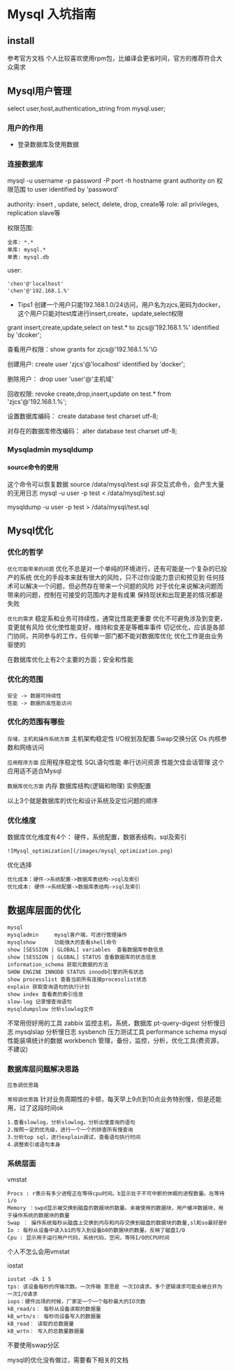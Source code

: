 # Mysql 入坑指南

## install
参考官方文档
个人比较喜欢使用rpm包，比编译会更省时间，官方的推荐符合大众需求


## Mysql用户管理

select user,host,authentication_string from mysql.user;

### 用户的作用
* 登录数据库及使用数据
### 连接数据库
mysql -u username -p password -P port -h hostname
grant authority on 权限范围 to user identified by 'password'

authority: insert , update, select, delete, drop, create等
role: all privileges, replication slave等

权限范围:
```
全库: *.*
单库: mysql.*
单表: mysql.db
```

user:
```
'chen'@'localhost'
'chen'@'192.168.1.%'
```

 - Tips1 创建一个用户只能192.168.1.0/24访问，用户名为zjcs,密码为docker，这个用户只能对test库进行insert,create，update,select权限

 grant insert,create,update,select on test.* to zjcs@'192.168.1.%' identified by 'dcoker';

 查看用户权限：show grants for zjcs@'192.168.1.%'\G

 创建用户: create user 'zjcs'@'localhost' identified by 'docker';

 删除用户： drop user 'user'@'主机域'

 回收权限: revoke create,drop,insert,update on test.* from 'zjcs'@'192.168.1.%';
 
 设置数据库编码： create database test charset utf-8;

 对存在的数据库修改编码： alter database test charset utf-8;

 ### Mysqladmin mysqldump

 #### source命令的使用
 这个命令可以恢复数据
 source /data/mysql/test.sql
 非交互式命令，会产生大量的无用日志
 mysql -u user -p test < /data/mysql/test.sql

 mysqldump -u user -p test > /data/mysql/test.sql

 ## Mysql优化

 ### 优化的哲学

 `优化可能带来的问题`
 优化不总是对一个单纯的环境进行，还有可能是一个复杂的已投产的系统
 优化的手段本来就有很大的风险，只不过你没能力意识和预见到
 任何技术可以解决一个问题，但必然存在带来一个问题的风险
 对于优化来说解决问题而带来的问题，控制在可接受的范围内才是有成果
 保持现状和出现更差的情况都是失败

 `优化的需求`
 稳定系和业务可持续性，通常比性能更重要
 优化不可避免涉及到变更，变更就有风险
 优化使性能变好，维持和变差是等概率事件
 切记优化，应该是各部门协同，共同参与的工作，任何单一部门都不能对数据库优化
 优化工作是由业务驱使的

在数据库优化上有2个主要的方面；安全和性能

 ### 优化的范围
 	安全 -> 数据可持续性
 	性能 -> 数据的高性能访问

 ### 优化的范围有哪些

 `存储，主机和操作系统方面`
 主机架构稳定性
 I/O规划及配置
 Swap交换分区
 Os 内核参数和网络访问

 `应用程序方面`
 应用程序稳定性
 SQL语句性能
 串行访问资源
 性能欠佳会话管理
 这个应用适不适合Mysql

 `数据库优化方面`
 内存
 数据库结构(逻辑和物理)
 实例配置

 以上3个就是数据库的优化和设计系统及定位问题的顺序


 ### 优化维度
 数据库优化维度有4个：
 	硬件，系统配置，数据表结构，sql及索引

 	![Mysql_optimization](/images/mysql_optimization.png)

 优化选择
 ```
 优化成本：硬件->系统配置->数据库表结构->sql及索引
 优化成本: 硬件->系统配置->数据库表结构->sql及索引
 ```

 ## 数据库层面的优化

 ```
 mysql
 mysqladmin 	mysql客户端，可进行管理操作
 mysqlshow 		功能强大的查看shell命令
 show [SESSION | GLOBAL] variables	查看数据库参数信息
 show [SESSION | GLOBAL] STATUS	查看数据库的状态信息
 information_schema	获取元数据的方法
 SHOW ENGINE INNODB STATUS innodb引擎的所有状态
 show processlist 查看当前所有连接processlist状态
 explain 获取查询语句的执行计划
 show index 查看表的索引信息
 slow-log 记录慢查询语句
 mysqldumpslow 分析slowlog文件 
 ```
 不常用但好用的工具
 zabbix 监控主机，系统，数据库
 pt-query-digest 分析慢日志
 mysqlslap 分析慢日志
 sysbench 压力测试工具
 performance schema mysql性能装填统计的数据
 workbench 管理，备份，监控，分析，优化工具(费资源，不建议)

 ### 数据库层问题解决思路

 `应急调优思路`

 `常规调优思路`
 针对业务周期性的卡顿，每天早上9点到10点业务特别慢，但是还能用，过了这段时间ok
 ```
 1.查看slowlog，分析slowlog，分析出慢查询的语句
 2.按照一定的优先级，进行一个一个的排查所有慢查询
 3.分析top sql，进行explain调试，查看语句执行时间
 4.调整索引或语句本身
 ```

 ### 系统层面

 vmstat 
 ```
 Procs : r表示有多少进程正在等待cpu时间。b显示处于不可中断的休眠的进程数量。在等待i/o
 Memory ：swpd显示被交换到磁盘的数据块的数量。未被使用的数据块，用户缓冲数据块，用于操作系统的数据块的数量
 Swap ： 操作系统每秒从磁盘上交换到内存和内存交换到磁盘的数据块的数量,sl和so最好是0
 Io : 每秒从设备中读入b1的写入到设备b0的数据块的数量。反映了磁盘I/O
 Cpu : 显示用于运行用户代码，系统代码，空闲，等待I/O的CPU时间

 ```
 个人不怎么会用vmstat

 iostat
 ```
 iostat -dk 1 5
 tps: 该设备每秒的传输次数。一次传输 意思是 一次IO请求。多个逻辑请求可能会被合并为 一次I/O请求
 iops：硬件出场的时候，厂家定一个一个每秒最大的IO次数
 kB_read/s： 每秒从设备读取的数据量
 kB_wrtn/s： 每秒向设备写入的数据量
 kB_read： 读取的总数据量
 kB_wrtn： 写入的总数量数据量
 ```

 不要使用swap分区

 mysql的优化没有做过，需要看下相关的文档